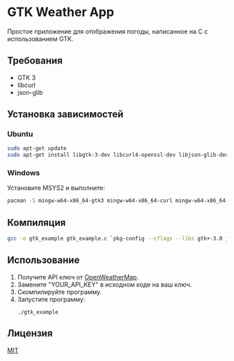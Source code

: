 # GTK Weather App

Простое приложение для отображения погоды, написанное на C с использованием GTK.

## Требования

- GTK 3
- libcurl
- json-glib

## Установка зависимостей

### Ubuntu
```bash
sudo apt-get update
sudo apt-get install libgtk-3-dev libcurl4-openssl-dev libjson-glib-dev
```

### Windows
Установите MSYS2 и выполните:
```bash
pacman -S mingw-w64-x86_64-gtk3 mingw-w64-x86_64-curl mingw-w64-x86_64-json-glib
```

## Компиляция

```bash
gcc -o gtk_example gtk_example.c `pkg-config --cflags --libs gtk+-3.0 json-glib-1.0` -lcurl
```

## Использование

1. Получите API ключ от [OpenWeatherMap](https://openweathermap.org/).
2. Замените "YOUR_API_KEY" в исходном коде на ваш ключ.
3. Скомпилируйте программу.
4. Запустите программу:
   ```
   ./gtk_example
   ```

## Лицензия

[MIT](https://choosealicense.com/licenses/mit/)
